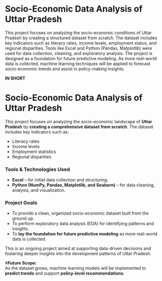 # Socio-Economic Data Analysis of Uttar Pradesh
This project focuses on analyzing the socio-economic conditions of Uttar Pradesh by creating a structured dataset from scratch. The dataset includes key indicators such as literacy rates, income levels, employment 
status, and regional disparities. Tools like Excel and Python (Pandas, Matplotlib) were used for data collection, cleaning, and exploratory analysis.
The project is designed as a foundation for future predictive modeling. As more real-world data is collected, machine learning techniques will be applied to forecast socio-economic trends and assist in policy-making 
insights.

**IN SHORT**

# Socio-Economic Data Analysis of Uttar Pradesh
This project focuses on analyzing the socio-economic landscape of **Uttar Pradesh** by **creating a comprehensive dataset from scratch**. The dataset includes key indicators such as:

- Literacy rates  
- Income levels  
- Employment statistics  
- Regional disparities  

### Tools & Technologies Used
- **Excel** – for initial data collection and structuring.  
- **Python (NumPy, Pandas, Matplotlib, and Seaborn)** – for data cleaning, analysis, and visualization.  

### Project Goals
- To provide a clean, organized socio-economic dataset built from the ground up.  
- To perform exploratory data analysis (EDA) for identifying patterns and insights.  
- To **lay the foundation for future predictive modeling** as more real-world data is collected.  

This is an ongoing project aimed at supporting data-driven decisions and fostering deeper insights into the development patterns of Uttar Pradesh.

#**Future Scope:**  
As the dataset grows, machine learning models will be implemented to **predict trends** and support **policy-level recommendations**.


